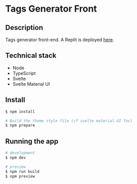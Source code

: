 # Tags Generator Front

## Description

Tags generator front-end.
A Replit is deployed [here](https://replit.com/@lcdm-all/tag-gen-client#src/routes/index.svelte).

## Technical stack

- Node
- TypeScript
- Svelte
- Svelte Material UI

## Install

```bash
$ npm install

# Build the theme style file (cf svelte material UI foc)
$ npm prepare
```

## Running the app

```bash
# development
$ npm dev

# preview
$ npm run build
$ npm preview
```
